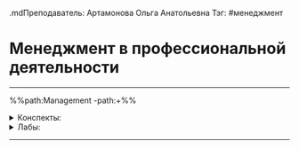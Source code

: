 .mdПреподаватель: Артамонова Ольга Анатольевна
Тэг: #менеджмент
# Менеджмент в профессиональной деятельности
---
%%path:Management -path:+%%

<details>
    <summary>Конспекты:</summary>

| №      |        |        |        |        |        |        |        |        |         |
| ------ | ------ | ------ | ------ | ------ | ------ | ------ | ------ | ------ | ------- |
| [K1][]  | [K2][]  | [K3][]  | [K4][]  | [K5][]  | [K6][]  | 7  | 8  | 9  | 10  |

</details>

<details>
    <summary>Лабы:</summary>

| №   |     |     |     |     |     |     |     |     |     |
| --- | --- | --- | --- | --- | --- | --- | --- | --- | --- |
|     |     |     |     |     |     |     |     |     |     |

</details>

[K1]: menagement(1).md
[K2]: menagement(2).md
[K3]: menagement(3).md
[K4]: menagement(4).md
[K5]: menagement(5).md
[K6]: menagement(6).md

---